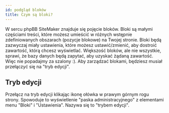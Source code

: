 ```yaml
---
id: podgląd bloków
title: Czym są bloki?
---
```


W sercu phpBB SiteMaker znajduje się pojęcie bloków. Bloki są małymi częściami treści, które możesz umieścić w różnych wstępnie zdefiniowanych obszarach (pozycje blokowe) na Twojej stronie. Bloki będą zazwyczaj miały ustawienia, które możesz ustawić/zmienić, aby dostroić zawartość, którą chcesz wyświetlać. Większość bloków, ale nie wszystkie, sprawi, że bazy danych będą zapytać, aby uzyskać żądaną zawartość. Więc nie popadajmy za szalony :). Aby zarządzać blokami, będziesz musiał przełączyć się na "tryb edycji".

## Tryb edycji

Przełącz na tryb edycji klikając ikonę ołówka w prawym górnym rogu strony. Spowoduje to wyświetlenie "paska administracyjnego" z elementami menu "Bloki" i "Ustawienia". Nazywa się to "trybem edycji".